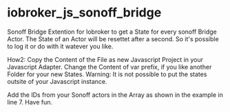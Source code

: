 # iobroker_js_sonoff_bridge
Sonoff Bridge Extention for Iobroker to get a State for every sonoff Bridge Actor.
The State of an Actor will be resettet after a second. 
So it's possible to log it or do with it watever you like.

How2:
Copy the Content of the File as new Javascript Project in your Javascript Adapter.
Change the Content of var prefix, if you like another Folder for your new States.
Warning: It is not possible to put the states outsite of your Javascript instance.

Add the IDs from your Sonoff actors in the Array as shown in the example in line 7.
Have fun.
